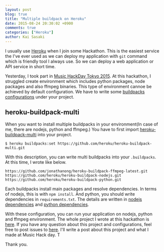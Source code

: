 ```yaml
---
layout: post
blog: true
title: "Multiple buildpack on Heroku"
date: 2015-08-24 20:30:02 +0900
comments: true
categories: ["Heroku"]
author: Kai Sasaki
---
```


I usually use [Heroku](https://www.heroku.com/) when I join some Hackathon. This is the easiest service the I've ever used as we can deploy my application with `git` command which is friendly tool I always use. So we can deploy a web application or API service in short time.

<!-- more -->
Yesterday, I took part in [Music HackDay Tokyo 2015](http://www.musichackday-tokyo.org/). At this hackathon, I struggled create environment which includes python packages, node packages and also ffmpeg binaries. This type of environment cannoe be achieved by default configuration. We have to write some [buildpacks configurations](https://devcenter.heroku.com/articles/buildpacks) under your project.

## heroku-buildpack-multi

When you want to install multiple buildpacks in your environment(In case of me, there are nodejs, python and ffmpeg.) You have to first import [heroku-buildpack-multi](https://github.com/heroku/heroku-buildpack-multi) into your project.

```
$ heroku buildpacks:set https://github.com/heroku/heroku-buildpack-multi.git
```

With this description, you can write multi buildpacks into your `.buildpacks`. At this time, I wrote like below.

```
https://github.com/jonathanong/heroku-buildpack-ffmpeg-latest.git
https://github.com/heroku/heroku-buildpack-nodejs.git
https://github.com/heroku/heroku-buildpack-python.git
```

Each buildpacks install main packages and resolve dependencies. In terms of nodejs, this is with `npm install`. And python, you should write dependencies in `requirements.txt`. The details are written in [nodejs dependencies](https://devcenter.heroku.com/articles/node-best-practices#declare-all-dependencies) and [python dependencies](https://devcenter.heroku.com/articles/python-pip).

With these configuration, you can run your application on nodejs, python and ffmpeg environment. The whole project I wrote at this hackathon is [here](https://github.com/PhysicsEngine/SoundLine-server). If you have any question about this project and configurations, feel free to post issues to [here](https://github.com/PhysicsEngine/SoundLine-server/issues/new). I'll write a post about this project and what I made at Music Hack day. T

Thank you.
